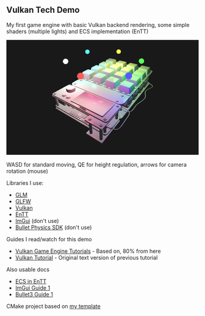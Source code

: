 ## Vulkan Tech Demo

My first game engine with basic Vulkan backend rendering, some simple shaders (multiple lights) and ECS implementation (EnTT)

![](docs/preview.png)

WASD for standard moving, QE for height regulation, arrows for camera rotation (mouse)

Libraries I use:
- [GLM](https://github.com/g-truc/glm)
- [GLFW](https://github.com/glfw/glfw)
- [Vulkan](https://github.com/KhronosGroup/Vulkan-Hpp.git)
- [EnTT](https://github.com/skypjack/entt)
- [ImGui](https://github.com/ocornut/imgui) (don't use)
- [Bullet Physics SDK](https://github.com/bulletphysics/bullet3) (don't use)

Guides I read/watch for this demo
- [Vulkan Game Engine Tutorials](https://youtube.com/playlist?list=PL8327DO66nu9qYVKLDmdLW_84-yE4auCR&si=sYuNqZ_-I2fiC8TS) - Based on, 80% from here
- [Vulkan Tutorial](https://vulkan-tutorial.com/Development_environment) - Original text version of previous tutorial

Also usable docs
- [ECS in EnTT](https://github.com/skypjack/entt/wiki/Entity-Component-System)
- [ImGui Guide 1](https://github.com/ocornut/imgui/blob/master/examples/example_glfw_vulkan/main.cpp)
- [Bullet3 Guide 1](https://habr.com/ru/articles/709498/)

CMake project based on [my template](https://github.com/vertoker/cmake-template)
